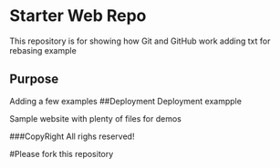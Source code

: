 # Starter Web Repo

This repository is for showing how Git and GitHub work
adding txt for rebasing example

## Purpose
Adding a few examples
##Deployment
Deployment exampple

Sample website with plenty of files for demos

###CopyRight
All righs reserved!

#Please fork this repository